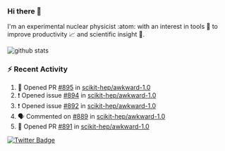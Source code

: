 ### Hi there 👋 

I'm an experimental nuclear physicist :atom: with an interest in tools :wrench: to improve productivity :chart_with_upwards_trend: and scientific insight :telescope:.

![github stats](https://github-readme-stats.vercel.app/api?username=agoose77&show_icons=true&hide_rank=true&hide_title=true&bg_color=30,e76445,904e95&text_color=efe3ec&icon_color=efe3ec)
<!--
**agoose77/agoose77** is a ✨ _special_ ✨ repository because its `README.md` (this file) appears on your GitHub profile.

Here are some ideas to get you started:

- 🔭 I’m currently working on ...
- 🌱 I’m currently learning ...
- 👯 I’m looking to collaborate on ...
- 🤔 I’m looking for help with ...
- 💬 Ask me about ...
- 📫 How to reach me: ...
- 😄 Pronouns: ...
- ⚡ Fun fact: ...
-->

### :zap: Recent Activity
<!--START_SECTION:activity-->
1. 💪 Opened PR [#895](https://github.com/scikit-hep/awkward-1.0/pull/895) in [scikit-hep/awkward-1.0](https://github.com/scikit-hep/awkward-1.0)
2. ❗️ Opened issue [#894](https://github.com/scikit-hep/awkward-1.0/issues/894) in [scikit-hep/awkward-1.0](https://github.com/scikit-hep/awkward-1.0)
3. ❗️ Opened issue [#892](https://github.com/scikit-hep/awkward-1.0/issues/892) in [scikit-hep/awkward-1.0](https://github.com/scikit-hep/awkward-1.0)
4. 🗣 Commented on [#889](https://github.com/scikit-hep/awkward-1.0/issues/889) in [scikit-hep/awkward-1.0](https://github.com/scikit-hep/awkward-1.0)
5. 💪 Opened PR [#891](https://github.com/scikit-hep/awkward-1.0/pull/891) in [scikit-hep/awkward-1.0](https://github.com/scikit-hep/awkward-1.0)
<!--END_SECTION:activity-->


[![Twitter Badge](https://img.shields.io/twitter/follow/agoose77?style=flat-square&logo=Twitter&logoColor=white&color=cornflowerblue)](https://twitter.com/agoose77)
